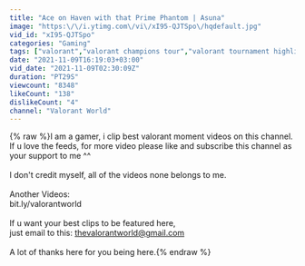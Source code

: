 ```yaml
---
title: "Ace on Haven with that Prime Phantom | Asuna"
image: "https:\/\/i.ytimg.com\/vi\/xI95-QJTSpo\/hqdefault.jpg"
vid_id: "xI95-QJTSpo"
categories: "Gaming"
tags: ["valorant","valorant champions tour","valorant tournament highlights"]
date: "2021-11-09T16:19:03+03:00"
vid_date: "2021-11-09T02:30:09Z"
duration: "PT29S"
viewcount: "8348"
likeCount: "138"
dislikeCount: "4"
channel: "Valorant World"
---
```

{% raw %}I am a gamer, i clip best valorant moment videos on this channel.<br />If u love the feeds, for more video please like and subscribe this channel as your support to me ^^<br /><br />I don't credit myself, all of the videos none belongs to me.<br /><br />Another Videos:<br />bit.ly/valorantworld<br /><br />If u want your best clips to be featured here, <br />just email to this: thevalorantworld@gmail.com<br /><br />A lot of thanks here for you being here.{% endraw %}
